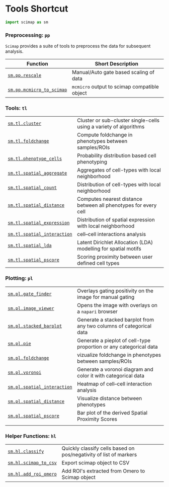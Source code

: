 # Tools Shortcut


```python
import scimap as sm
```

### Preprocessing: `pp`

`Scimap` provides a suite of tools to preprocess the data for subsequent analysis.

| Function                                                   | Short Description                            |
|------------------------------------------------------------|----------------------------------------------|
| [`sm.pp.rescale`](../pp/sm.pp.rescale)                     | Manual/Auto gate based scaling of data       |
| [`sm.pp.mcmicro_to_scimap`](pp/sm.pp.mcmicro_to_scimap.md) | `mcmicro` output to scimap compatible object |


### Tools: `tl`

|                                                                |                                                                   |
|----------------------------------------------------------------|-------------------------------------------------------------------|
| [`sm.tl.cluster`](tl/sm.tl.cluster.md)                         | Cluster or sub-cluster single-cells using a variety of algorithms |
| [`sm.tl.foldchange`](tl/sm.tl.foldchange.md)                   | Compute foldchange in phenotypes between samples/ROIs             |
| [`sm.tl.phenotype_cells`](tl/sm.tl.phenotype_cells.md)         | Probability distribution based cell phenotyping                   |
| [`sm.tl.spatial_aggregate`](tl/sm.tl.spatial_aggregate.md)     | Aggregates of cell-types with local neighborhood                  |
| [`sm.tl.spatial_count`](tl/sm.tl.spatial_count.md)             | Distribution of cell-types with local neighborhood                |
| [`sm.tl.spatial_distance`](tl/sm.tl.spatial_distance.md)       | Computes nearest distance between all phenotypes for every cell   |
| [`sm.tl.spatial_expression`](tl/sm.tl.spatial_expression.md)   | Distribution of spatial expression with local neighborhood        |
| [`sm.tl.spatial_interaction`](tl/sm.tl.spatial_interaction.md) | cell–cell interactions analysis                                   |
| [`sm.tl.spatial_lda`](tl/sm.tl.spatial_lda.md)                 | Latent Dirichlet Allocation (LDA) modelling for spatial motifs    |
| [`sm.tl.spatial_pscore`](tl/sm.tl.spatial_pscore.md)           | Scoring proximity between user defined cell types                 |

### Plotting: `pl`

|                                                                |                                                                     |
|----------------------------------------------------------------|---------------------------------------------------------------------|
| [`sm.pl.gate_finder`](pl/sm.pl.gate_finder.md)                 | Overlays gating positivity on the image for manual gating           |
| [`sm.pl.image_viewer`](../pl/sm.pl.image_viewer)               | Opens the image with overlays on a `napari` browser                 |
| [`sm.pl.stacked_barplot`](../pl/sm.pl.stacked_barplot)         | Generate a stacked barplot from any two columns of categorical data |
| [`sm.pl.pie`](../pl/sm.pl.pie)                                 | Generate a pieplot of cell-type proportion or any categorical data  |
| [`sm.pl.foldchange`](../pl/sm.pl.foldchange)                   | vizualize foldchange in phenotypes between samples/ROIs             |
| [`sm.pl.voronoi`](../pl/sm.pl.voronoi)                         | Generate a voronoi diagram and color it with categorical data       |
| [`sm.pl.spatial_interaction`](../pl/sm.pl.spatial_interaction) | Heatmap of cell–cell interaction analysis                           |
| [`sm.pl.spatial_distance`](../pl/sm.pl.spatial_distance)       | Visualize distance between phenotypes                               |
| [`sm.pl.spatial_pscore`](../pl/sm.pl.spatial_pscore)           | Bar plot of the derived Spatial Proximity Scores                    |
|                                                                |                                                                                  |

### Helper Functions: `hl`

|                                                    |                                                                   |
|----------------------------------------------------|-------------------------------------------------------------------|
| [`sm.hl.classify`](hl/sm.hl.classify.md)           | Quickly classify cells based on pos/negativity of list of markers |
| [`sm.hl.scimap_to_csv`](hl/sm.hl.scimap_to_csv.md) | Export scimap object to CSV                                       |
| [`sm.hl.add_roi_omero`](hl/sm.hl.add_roi_omero.md) | Add ROI's extracted from Omero to Scimap object                   |
